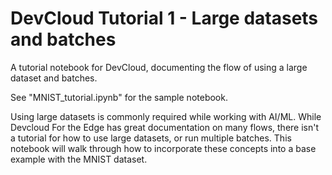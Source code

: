 # DevCloud Tutorial 1 - Large datasets and batches
A tutorial notebook for DevCloud, documenting the flow of using a large dataset and batches.

See "MNIST_tutorial.ipynb" for the sample notebook.

Using large datasets is commonly required while working with AI/ML. While Devcloud For the Edge has great documentation on many flows, there isn't a tutorial for how to
use large datasets, or run multiple batches. This notebook will walk through how to incorporate these concepts into a base example with the MNIST dataset.

